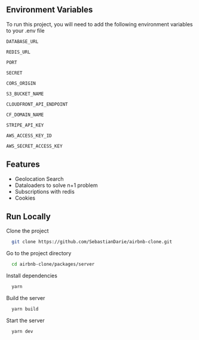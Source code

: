 
## Environment Variables

To run this project, you will need to add the following environment variables to your .env file

`DATABASE_URL`

`REDIS_URL`

`PORT`

`SECRET`

`CORS_ORIGIN`

`S3_BUCKET_NAME`

`CLOUDFRONT_API_ENDPOINT`

`CF_DOMAIN_NAME`

`STRIPE_API_KEY`

`AWS_ACCESS_KEY_ID`

`AWS_SECRET_ACCESS_KEY`
## Features

- Geolocation Search
- Dataloaders to solve n+1 problem
- Subscriptions with redis
- Cookies

  
## Run Locally

Clone the project

```bash
  git clone https://github.com/SebastianDarie/airbnb-clone.git
```

Go to the project directory

```bash
  cd airbnb-clone/packages/server
```

Install dependencies

```bash
  yarn
```

Build the server

```bash
  yarn build
```

Start the server

```bash
  yarn dev
```

  
